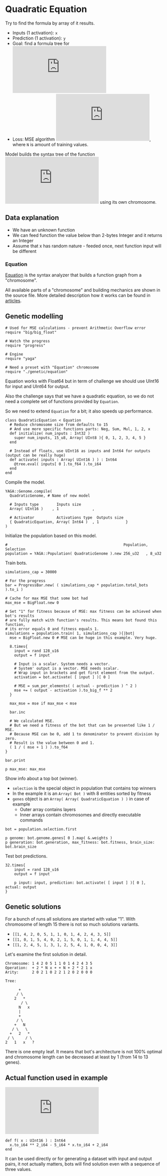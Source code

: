 # Quadratic Equation

Try to find the formula by array of it results.

* Inputs (1 activation): `x`
* Prediction (1 activation): `y`
* Goal: find a formula tree for ![y = f(x)](https://latex.codecogs.com/gif.latex?y%20%3D%20f%28x%29 "y = f(x)")
* Loss: MSE algorithm ![(1 / N) sum( (prediction - actual) ** 2 )](https://latex.codecogs.com/gif.latex?%5Cfrac%7B1%7D%7BN%7D%20%5Csum_%7Bi%20%3D%201%7D%5E%7BN%7D%20%28prediction_i%20-%20actual_i%29%5E%7B2%7D "(1 / N) sum( (prediction - actual) ** 2 )"), where `N` is amount of training values.

Model builds the syntax tree of the function ![y = f(x)](https://latex.codecogs.com/gif.latex?y%20%3D%20f%28x%29 "y = f(x)") using its own chromosome.

## Data explanation

* We have an unknown function
* We can feed function the value below than 2-bytes Integer and it returns an Integer
* Assume that x has random nature - feeded once, next function input will be different

### Equation

[Equation](genetic/equation.cr) is the syntax analyzer that builds a function graph from a "chromosome".

All available parts of a "chromosome" and building mechanics are shown in the source file. More detailed description how it works can be found in [articles](https://ruslanspivak.com/lsbasi-part7).

## Genetic modelling

```crystal
# Used for MSE calculations - prevent Arithmetic Overflow error
require "big/big_float"

# Watch the progress
require "progress"

# Engine
require "yaga"

# Need a preset with "Equation" chromosome
require "./genetic/equation"
```

Equation works with Float64 but in term of challenge we should use UInt16 for input and UInt64 for output.

Also the challenge says that we have a quadratic equation, so we do not need a complete set of functions provided by `Equation`.

So we need to extend `Equation` for a bit; it also speeds up performance.

```crystal
class QuadraticEquation < Equation
  # Reduce chromosome size from defaults to 15
  # And use more specific functions parts: Neg, Sum, Mul, 1, 2, x
  def initialize( num_inputs : Int32 )
    super num_inputs, 15_u8, Array( UInt8 ){ 0, 1, 2, 3, 4, 5 }
  end

  # Instead of floats, use UInt16 as inputs and Int64 for outputs (output can be really huge)
  def activate( inputs : Array( UInt16 ) ) : Int64
    @tree.eval( inputs[ 0 ].to_f64 ).to_i64
  end
end
```

Compile the model.

```crystal
YAGA::Genome.compile(
  QuadraticGenome, # Name of new model

  # Inputs type        Inputs size
  Array( UInt16 )    , 1               ,

  # Activator          Activations type  Outputs size
  { QuadraticEquation, Array( Int64 )  , 1            }
)
```

Initialize the population based on this model.

```crystal
#                                                    Population, Selection
population = YAGA::Population( QuadraticGenome ).new 256_u32   , 8_u32
```

Train bots.

```crystal
simulations_cap = 30000

# For the progress
bar = ProgressBar.new( ( simulations_cap * population.total_bots ).to_i )

# Cache for max MSE that some bot had
max_mse = BigFloat.new 0

# Set "1" for fitness because of MSE: max fitness can be achieved when bot's results
# are fully match with function's results. This means bot found this function,
# its error equals 0 and fitness equals 1.
simulations = population.train( 1, simulations_cap ){|bot|
  mse = BigFloat.new 0 # MSE can be huge in this example. Very huge.

  8.times{
    input = rand 128_u16
    output = f input

    # Input is a scalar. System needs a vector.
    # System' output is a vector. MSE needs scalar.
    # Wrap input in brackets and get first element from the output.
    activation = bot.activate( [ input ] )[ 0 ]

    # MSE = sum_per_elements( ( actual - prediction ) ^ 2 )
    mse += ( output - activation ).to_big_f ** 2
  }

  max_mse = mse if max_mse < mse

  bar.inc

  # We calculated MSE.
  # But we need a fitness of the bot that can be presented like 1 / MSE.
  # Because MSE can be 0, add 1 to denominator to prevent division by zero.
  # Result is the value between 0 and 1.
  ( 1 / ( mse + 1 ) ).to_f64
}

bar.print

p max_mse: max_mse
```

Show info about a top bot (winner).

* `selection` is the special object in population that contains top winners
* In the example it is an `Array( Bot )` with 8 entities sorted by fitness
* `genes` object is an `Array( Array( QuadraticEquation ) )` in case of example
   * Outer array contains layers
   * Inner arrays contain chromosomes and directly executable commands

```crystal
bot = population.selection.first

p genome: bot.genome.genes[ 0 ].map( &.weights )
p generation: bot.generation, max_fitness: bot.fitness, brain_size: bot.brain_size
```

Test bot predictions.

```crystal
32.times{
	input = rand 128_u16
	output = f input

	p input: input, prediction: bot.activate( [ input ] )[ 0 ], actual: output
}
```

## Genetic solutions

For a bunch of runs all solutions are started with value "1". With chromosome of length 15 there is not so much solutions variants.

* `[[1, 4, 2, 0, 5, 1, 1, 0, 1, 4, 2, 4, 3, 5]]`
* `[[1, 0, 1, 5, 4, 0, 2, 1, 5, 0, 1, 1, 4, 4, 5]]`
* `[[1, 2, 4, 5, 1, 3, 1, 2, 5, 4, 1, 0, 0, 4, 3]]`

Let's examine the first solution in detail.

```
Chromosome: 1 4 2 0 5 1 1 0 1 4 2 4 3 5
Operation:  + 2 * N x + + N + 2 * 2 1 x
Arity:      2 0 2 1 0 2 2 1 2 0 2 0 0 0

Tree:

      +
     / \
    2   *
       / \
      N   x
      |
      +
     / \
    +   N
   / \   \
  +   2   *
 / \     / \
2   1   x   ?
```

There is one empty leaf. It means that bot's architecture is not 100% optimal and chromosome length can be decreased at least by 1 (from 14 to 13 genes).

## Actual function used in example

![y = x ^ 2 - 5x + 2](https://latex.codecogs.com/gif.latex?y%20%3D%20x%5E%7B2%7D%20-%205x%20&plus;%202 "y = x ^ 2 - 5x + 2")

```crystal
def f( x : UInt16 ) : Int64
  x.to_i64 ** 2_i64 - 5_i64 * x.to_i64 + 2_i64
end
```

It can be used directly or for generating a dataset with input and output pairs, it not actually matters, bots will find solution even with a sequence of three values.
